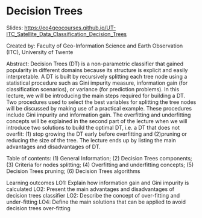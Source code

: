# Decision Trees
Slides: https://eo4geocourses.github.io/UT-ITC_Satellite_Data_Classification_Decision_Trees

Created by: Faculty of Geo-Information Science and Earth Observation (ITC), University of Twente

Abstract:
Decision Trees (DT) is a non-parametric classifier that gained popularity in different domains because its structure is explicit and easily interpretable. A DT is built by recursively splitting each tree node using a statistical procedure such as Gini impurity measure, information gain (for classification scenarios), or variance (for prediction problems). In this lecture, we will be introducing the main steps required for building a DT. Two procedures used to select the best variables for splitting the tree nodes will be discussed by making use of a practical example. These procedures include Gini impurity and information gain. The overfitting and underfitting concepts will be explained in the second part of the lecture when we will introduce two solutions to build the optimal DT, i.e. a DT that does not overfit: (1) stop growing the DT early before overfitting and (2)pruning or reducing the size of the tree. The lecture ends up by listing the main advantages and disadvantages of DT.

Table of contents:
(1) General Information; 
(2) Decision Trees components; 
(3) Criteria for nodes splitting; 
(4) Overfitting and underfitting concepts; 
(5)  Decision Trees pruning; 
(6) Decision Trees algorithms

Learning outcomes
LO1: Explain how information gain and Gini impurity is calculated
LO2: Present the main advantages and disadvantages of decision trees classifier
LO2: Describe the concept of over-fitting and under-fitting
LO4: Define the main solutions that can be applied to avoid decision trees over-fitting


